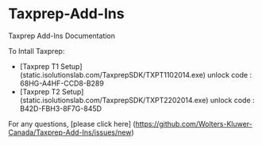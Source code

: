 # Taxprep-Add-Ins
Taxprep Add-Ins Documentation

To Intall Taxprep:
- [Taxprep T1 Setup] (static.isolutionslab.com/TaxprepSDK/TXPT1102014.exe) unlock code : 68HG-A4HF-CCD8-B289
- [Taxprep T2 Setup] (static.isolutionslab.com/TaxprepSDK/TXPT2202014.exe) unlock code : B42D-FBH3-8F7G-845D

For any questions, [please click here] (https://github.com/Wolters-Kluwer-Canada/Taxprep-Add-Ins/issues/new)
